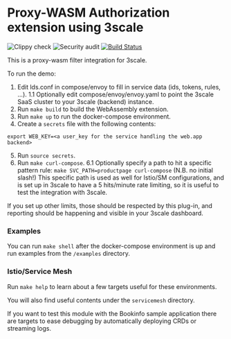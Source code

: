 # Proxy-WASM Authorization extension using 3scale

![Clippy check](https://github.com/3scale-rs/threescale-wasm-auth/actions/workflows/clippy.yaml/badge.svg)
![Security audit](https://github.com/3scale/threescale-wasm-auth/actions/workflows/audit.yaml/badge.svg)
[![Build Status](https://github.com/3scale/threescale-wasm-auth/actions/workflows/ci.yaml/badge.svg)](https://github.com/3scale/threescale-wasm-auth/actions/workflows/CI/)

This is a proxy-wasm filter integration for 3scale.

To run the demo:

1. Edit lds.conf in compose/envoy to fill in service data (ids, tokens, rules, ...).
1.1 Optionally edit compose/envoy/envoy.yaml to point the 3scale SaaS cluster to your 3scale (backend) instance.
2. Run `make build` to build the WebAssembly extension.
3. Run `make up` to run the docker-compose environment.
4. Create a `secrets` file with the following contents:
```shell
export WEB_KEY=<a user_key for the service handling the web.app backend>
```
5. Run `source secrets`.
6. Run `make curl-compose`.
6.1 Optionally specify a path to hit a specific pattern rule: `make SVC_PATH=productpage curl-compose` (N.B. no initial slash!)
    This specific path is used as well for Istio/SM configurations, and is set up in 3scale to have a 5 hits/minute rate limiting,
    so it is useful to test the integration with 3scale.

If you set up other limits, those should be respected by this plug-in, and reporting should be happening and visible in your 3scale dashboard.

### Examples

You can run `make shell` after the docker-compose environment is up and run examples from the `/examples` directory.

### Istio/Service Mesh

Run `make help` to learn about a few targets useful for these environments.

You will also find useful contents under the `servicemesh` directory.

If you want to test this module with the Bookinfo sample application there are targets to ease debugging by automatically deploying CRDs or streaming logs.
